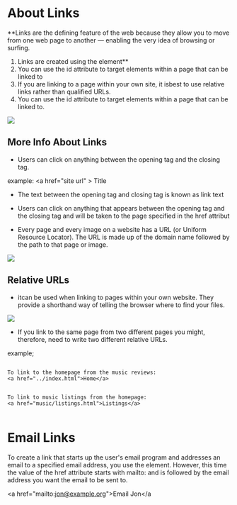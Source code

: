 # About Links
**Links are the defining feature of the web because they allow you to move from one web page to another — enabling the very idea of browsing or surfing.
1. Links are created using the <a> element**
2. You can use the id attribute to target elements within a page that can be linked to
3. If you are linking to a page within your own site, it isbest to use relative links rather than qualified URLs.
4. You can use the id attribute to target elements within a page that can be linked to.
  
![](https://image.slidesharecdn.com/html-link-image-comments-141030053653-conversion-gate02/95/html-link-image-comments-12-638.jpg?cb=1414647662)

## More Info About Links
- Users can click on anything between the opening <a> tag and the closing </a> tag.

example: \<a href="site url" > Title </a>


- The text between the opening <a> tag and closing </a> tag is known as link text

- Users can click on anything that appears between the opening <a> tag and the closing </a> tag and will be taken to the page specified in the href attribut

- Every page and every image on a website has a URL (or Uniform Resource Locator). The URL is made up of the domain name followed by the path to that page or image.


![](https://weblog.west-wind.com/images/2019/Non-Navigating-Links-for-JavaScript-Handling/EmptyHref.png)


## Relative URLs
- itcan be used when linking to pages within your own website. They provide a shorthand way of telling the browser where to find your files.

![](https://www.87android.com/wp-content/uploads/2014/02/absolut-relative-url-html.png)

- If you link to the same page from two different pages you might, therefore, need to write two different relative URLs.

example;

```

To link to the homepage from the music reviews:
<a href="../index.html">Home</a>


To link to music listings from the homepage:
<a href="music/listings.html">Listings</a>


```

# Email Links
To create a link that starts up the user's email program and addresses an email to a specified email address, you use the <a> element. However, this time the value of the href attribute starts with mailto: and is followed by the email address you want the email to be sent to. 

\<a href="mailto:jon@example.org">Email Jon</a












































